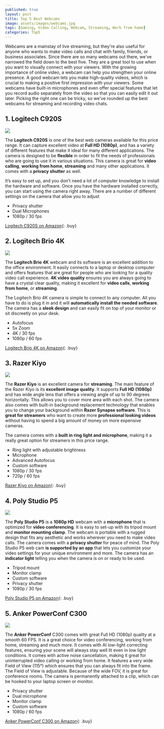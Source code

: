 ```yaml
---
published: true
layout: post
title: Top 5 Best Webcams
image: assets/images/webcams.jpg
tags: [Gaming, Video Calling, Webcam, Streaming, Work from home]
categories: Top5
---
```


Webcams are a mainstay of live streaming, but they're also useful for anyone who wants to make video calls and chat with family, friends, or business associates. Since there are so many webcams out there, we've narrowed the field down to the best five. They are a great tool to use when you want to visually connect with your viewers. With the growing importance of online video, a webcam can help you strengthen your online presence. A good webcam lets you make high-quality videos, which is crucial to making a positive first impression with your viewers. Some webcams have built-in microphones and even offer special features that let you record audio separately from the video so that you can easily edit it out later. Picking the right one can be tricky, so we've rounded up the best webcams for streaming and recording video chats.

## 1. Logitech C920S 

<img src="/assets/images/logitech-c920s.jpg">

The **Logitech C920S** is one of the best web cameras available for this price range. It can capture excellent video at **Full HD (1080p)**, and has a variety of different features that make it ideal for many different applications. The camera is designed to be **flexible** in order to fit the needs of professionals who are going to use it in various situations. This camera is great for **video calling**, **working from home**, **streaming** and many other applications. It comes with a **privacy shutter** as well.

It’s easy to set up, and you don’t need a lot of computer knowledge to install the hardware and software. Once you have the hardware installed correctly, you can start using the camera right away. There are a number of different settings on the camera that allow you to adjust

- Privacy shutter
- Dual Microphones
- 1080p / 30 fps

[Logitech C920S on Amazon](https://amzn.to/3JFifWo){: .buy}

## 2. Logitech Brio 4K

<img src="/assets/images/logitech-brio-4k.jpg">

The **Logitech Brio 4K** webcam and its software is an excellent addition to the office environment. It easily connects to a laptop or desktop computer and offers features that are great for people who are looking for a quality video call experience. **4K video quality** ensures you are always going to have a crystal clear quality, making it excellent for **video calls**, **working from home**, or **streaming**.

The Logitech Brio 4K camera is simple to connect to any computer. All you have to do is plug it in and it will **automatically install the needed software**. The camera has a **sleek design** and can easily fit on top of your monitor or sit discreetly on your desk.

- Autofocus
- 5x Zoom
- 4K / 30 fps
- 1080p / 60 fps

[Logitech Brio 4K on Amazon](https://amzn.to/3qJGU3B){: .buy}

## 3. Razer Kiyo

<img src="/assets/images/razer-kiyo.jpg">

The **Razer Kiyo** is an excellent camera for **streaming**. The main feature of the Razer Kiyo is its **excellent image quality**. It supports **Full HD (1080p)** and has wide angle lens that offers a viewing angle of up to 90 degrees horizontally. This allows you to cover more area with each shot. The camera also comes with built-in background replacement technology that enables you to change your background within **Razer Synapse software**. This is **great for streamers** who want to create more **professional looking videos** without having to spend a big amount of money on more expensive cameras.

The camera comes with a **built in ring light and microphone**, making it a really great option for streamers in this price range.

- Ring light with adjustable brightness
- Microphone
- Advanced Autofocus
- Custom software
- 1080p / 30 fps
- 720p / 60 fps

[Razer Kiyo on Amazon](https://amzn.to/3zyDrJn){: .buy}

## 4. Poly Studio P5

<img src="/assets/images/poly-studio-p5.jpg">

The **Poly Studio P5** is a **1080p HD** webcam with a **microphone** that is optimized for **video conferencing**. It is easy to set-up with its tripod mount and **monitor mounting clamp**. The webcam is portable with a rugged design that fits any aesthetic and works wherever you need to make video calls. The camera comes with a **privacy shutter** for peace of mind. The Poly Studio P5 web cam **is supported by an app** that lets you customize your video settings for your unique environment and more. The camera has an **indicator light** telling you when the camera is on or ready to be used.

- Tripod mount
- Monitor clamp
- Custom software
- Privacy shutter
- 1080p / 30 fps

[Poly Studio P5 on Amazon](https://amzn.to/3FP3o9C){: .buy}

## 5. Anker PowerConf C300

<img src="/assets/images/anker-powerconf-c300.jpg">

The **Anker PowerConf** C300 comes with great Full HD (1080p) quality at a smooth 60 FPS. It is a great choice for video conferencing, working from home, streaming and much more. It comes with AI low-light correcting features, ensuring your scene will always stay well lit even in low light conditions. It comes with active noise cancellation, making it great for uninterrupted video calling or working from home. It features a very wide Field of View (115°) which ensures that you can always fit into the frame. The Field of View is adjustable. Because of the wide FOV, it is great for conference rooms. The camera is permanently attached to a clip, which can be hooked to your laptop screen or monitor.

- Privacy shutter
- Dual microphone
- Monitor clamp
- Custom software
- 1080p / 60 fps

[Anker PowerConf C300 on Amazon](https://amzn.to/3sOIJyV){: .buy}
